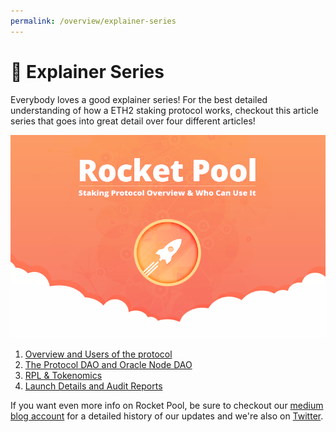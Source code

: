 ```yaml
---
permalink: /overview/explainer-series
---
```


# :tada: Explainer Series

Everybody loves a good explainer series! For the best detailed understanding of how a ETH2 staking protocol works, checkout this article series that goes into great detail over four different articles! 

![Explainer Series](/images/headers/explainer-series.png)

1. [Overview and Users of the protocol](https://medium.com/rocket-pool/rocket-pool-staking-protocol-part-1-8be4859e5fbd)
2. [The Protocol DAO and Oracle Node DAO](https://medium.com/rocket-pool/rocket-pool-staking-protocol-part-2-e0d346911fe1)
3. [RPL & Tokenomics](https://medium.com/rocket-pool/rocket-pool-staking-protocol-part-3-3029afb57d4c)
4. [Launch Details and Audit Reports](https://medium.com/rocket-pool/rocket-pool-staking-protocol-part-4-2635c44e4f7e)

If you want even more info on Rocket Pool, be sure to checkout our [medium blog account](https://medium.com/rocket-pool) for a detailed history of our updates and we're also on [Twitter](https://twitter.com/Rocket_Pool).
